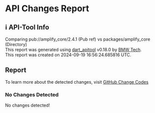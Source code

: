 # API Changes Report

## ℹ️ API-Tool Info
Comparing pub://amplify_core/2.4.1 (Pub ref) vs packages/amplify_core (Directory)  
This report was generated using [dart_apitool](https://github.com/bmw-tech/dart_apitool) v0.18.0 by [BMW Tech](https://github.com/bmw-tech).  
This report was created on 2024-09-19 16:56:24.685816 UTC.

## Report
To learn more about the detected changes, visit [GitHub Change Codes](https://github.com/bmw-tech/dart_apitool/blob/main/readme/change_codes.md)

### No Changes Detected
No changes detected!
